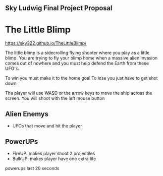 Sky Ludwig
Final Project Proposal
-----------------------

The Little Blimp
=======================

https://sky322.github.io/TheLittleBlimp/

The little blimp is a sidecrolling flying shooter where you play as a little blimp. You are trying to fly your blimp home when a massive alien invasion comes out of nowhere and you must help defend the Earth from these UFO's.

To win you must make it to the home goal
To lose you just have to get shot down

The player will use WASD or the arrow keys to move the ship across the screen. You will shoot with the left mouse button

Alien Enemys
------------------------

* UFOs that move and hit the player
	
PowerUPs
------------------------

- FireUP: makes player shoot 2 projectiles
- BulkUP: makes player have one extra life
	
powerups last 20 seconds
